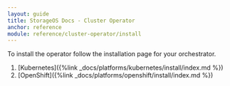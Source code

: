 ```yaml
---
layout: guide
title: StorageOS Docs - Cluster Operator
anchor: reference
module: reference/cluster-operator/install
---
```


To install the operator follow the installation page for your orchestrator.

1. [Kubernetes]({%link _docs/platforms/kubernetes/install/index.md %})
1. [OpenShift]({%link _docs/platforms/openshift/install/index.md %})
